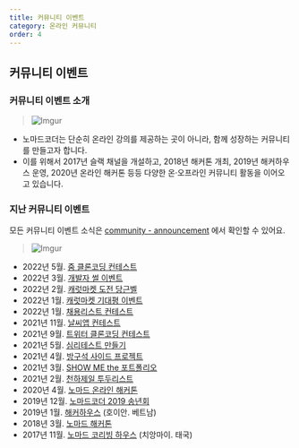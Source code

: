 ```yaml
---
title: 커뮤니티 이벤트
category: 온라인 커뮤니티
order: 4
---
```


## 커뮤니티 이벤트

### 커뮤니티 이벤트 소개

> ![Imgur](https://i.ibb.co/hVxjYJn/2.png)

- 노마드코더는 단순히 온라인 강의를 제공하는 곳이 아니라, 함께 성장하는 커뮤니티를 만들고자 합니다.
- 이를 위해서 2017년 슬랙 채널을 개설하고, 2018년 해커톤 개최, 2019년 해커하우스 운영, 2020년 온라인 해커톤 등등 다양한 온·오프라인 커뮤니티 활동을 이어오고 있습니다.

### 지난 커뮤니티 이벤트

모든 커뮤니티 이벤트 소식은 [community - announcement](https://nomadcoders.co/community/announcement) 에서 확인할 수 있어요.

> ![Imgur](https://i.ibb.co/wsCVRdj/1.png)

- 2022년 5월. [줌 클론코딩 컨테스트](https://nomadcoders.co/community/thread/5484)
- 2022년 3월. [개발자 썰 이벤트](https://nomadcoders.co/community/thread/3243)
- 2022년 2월. [캐럿마켓 도전 당근벨](https://nomadcoders.co/community/thread/1836)
- 2022년 1월. [캐럿마켓 기대평 이벤트](https://nomadcoders.co/community/thread/1639)
- 2022년 1월. [채용리스트 컨테스트](https://nomadcoders.co/community/thread/1622)
- 2021년 11월. [날씨앱 컨테스트](https://nomadcoders.co/community/thread/1333)
- 2021년 9월. [트위터 클론코딩 컨테스트](https://nomadcoders.co/community/thread/1115)
- 2021년 5월. [심리테스트 만들기](https://nomadcoders.co/community/thread/711)
- 2021년 4월. [방구석 사이드 프로젝트](https://nomadcoders.co/community/thread/696)
- 2021년 3월. [SHOW ME the 포트폴리오](https://nomadcoders.co/community/thread/577)
- 2021년 2월. [천하제일 투두리스트](https://nomadcoders.co/community/thread/452)
- 2020년 4월. [노마드 온라인 해커톤](https://www.instagram.com/p/B83jA9mjsSo/)
- 2019년 12월. [노마드코더 2019 송년회](https://festa.io/events/782/)
- 2019년 1월. [해커하우스](https://brunch.co.kr/@lynnata/178) (호이안. 베트남)
- 2018년 3월. [노마드 해커톤](https://brunch.co.kr/@lynnata/141)
- 2017년 11월. [노마드 코리빙 하우스](https://brunch.co.kr/@lynnata/121) (치앙마이. 태국)
